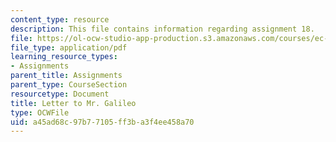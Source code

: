 ```yaml
---
content_type: resource
description: This file contains information regarding assignment 18.
file: https://ol-ocw-studio-app-production.s3.amazonaws.com/courses/ec-050-recreate-experiments-from-history-inform-the-future-from-the-past-galileo-january-iap-2010/a45ad68c97b77105ff3ba3f4ee458a70_MITEC_050IAP10_assn18.pdf
file_type: application/pdf
learning_resource_types:
- Assignments
parent_title: Assignments
parent_type: CourseSection
resourcetype: Document
title: Letter to Mr. Galileo
type: OCWFile
uid: a45ad68c-97b7-7105-ff3b-a3f4ee458a70
---
```

